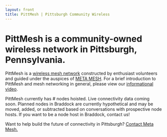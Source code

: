 ```yaml
---
layout: front
title: PittMesh | Pittsburgh Community Wireless
---
```

# PittMesh is a community-owned wireless network in Pittsburgh, Pennsylvania.

PittMesh is a [wireless mesh network](https://en.wikipedia.org/wiki/Wireless_mesh_network)
constructed by enthusiast volunteers and
guided under the auspices of [META MESH](http://www.metamesh.org). For a brief
introduction to PittMesh and mesh networking in general, please view our
[informational video](https://www.youtube.com/watch?v=OvAT7DTspaM).

PittMesh currently has <span id="live">#</span> nodes hoisted. <span id="planned"> </span> <span id="ptpLinks"> </span> Live connectivity data coming soon. Planned nodes in Braddock are currently hypothetical and may be moved, added, or subtracted based on conversations with prospective node hosts. If you want to be a node host in Braddock, contact us!

Want to help build the future of connectivity in Pittsburgh?
[Contact Meta Mesh.](http://www.metamesh.org/#!contact-meta-mesh/c24vq)
